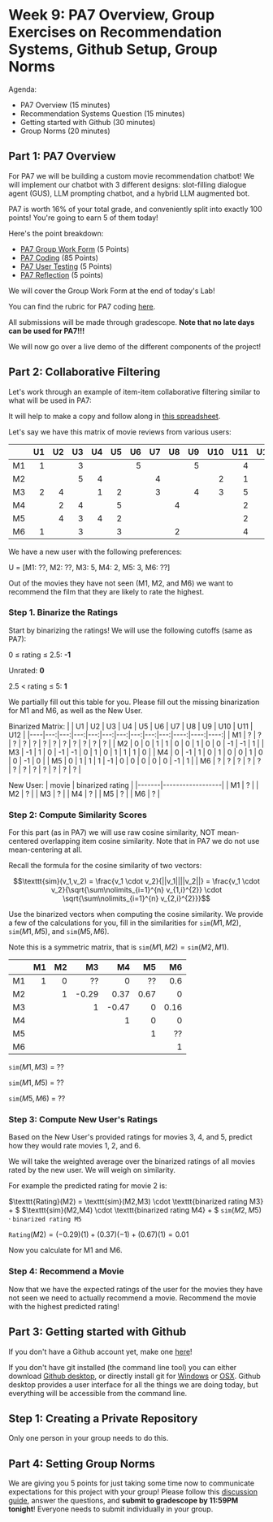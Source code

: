 # Week 9: PA7 Overview, Group Exercises on Recommendation Systems, Github Setup, Group Norms

Agenda:
 - PA7 Overview (15 minutes)
 - Recommendation Systems Question (15 minutes)
 - Getting started with Github (30 minutes)
 - Group Norms (20 minutes)

## Part 1: PA7 Overview

For PA7 we will be building a custom movie recommendation chatbot!  We will implement our chatbot with 3 different designs: slot-filling dialogue agent (GUS), LLM prompting chatbot, and a hybrid LLM augmented bot.

PA7 is worth 16\% of your total grade, and conveniently split into exactly 100 points!  You're going to earn 5 of them today!

Here's the point breakdown:
 - [PA7 Group Work Form](https://docs.google.com/document/d/12G0x5YhdnO6qaR2RHvKaTGUG6k2pYj3-PRLZSE0BsPY/edit?usp=sharing) (5 Points)
 - [PA7 Coding](https://docs.google.com/spreadsheets/d/1MXqnPk60nwNWoNQQcLK2rTWIolZsi8u8pmQx31ewh8Y/edit#gid=2094045160) (85 Points)
 - [PA7 User Testing](https://docs.google.com/document/d/1liX4MC5qfBceQB0oCPICgxnRmoH0RKfdq5jmwsp7wRw/edit#heading=h.k5axkkjlu35) (5 Points)
 - [PA7 Reflection](https://docs.google.com/document/d/1gDKuWzuI3f6Nmue60UqoESsrWIzRK62GmdKRh1_y_DM/edit#heading=h.90ic4jpslfqf) (5 points)

 We will cover the Group Work Form at the end of today's Lab!

You can find the rubric for PA7 coding [here](https://docs.google.com/spreadsheets/d/1MXqnPk60nwNWoNQQcLK2rTWIolZsi8u8pmQx31ewh8Y/edit#gid=2094045160).

All submissions will be made through gradescope.  **Note that no late days can be used for PA7!!!**

We will now go over a live demo of the different components of the project!

## Part 2: Collaborative Filtering

Let's work through an example of item-item collaborative filtering similar to what will be used in PA7:

It will help to make a copy and follow along in [this spreadsheet](https://docs.google.com/spreadsheets/d/1RalPHyrnGHc3dGnDVzAZNZG4uNiZxrcMiO--Xo8awsw/edit#gid=0).

Let's say we have this matrix of movie reviews from various users:

|    | U1 | U2 | U3 | U4 | U5 | U6 | U7 | U8 | U9 | U10 | U11 | U12 |
|----|---:|---:|---:|---:|---:|---:|---:|---:|---:|----:|----:|----:|
| M1 |  1 |    |  3 |    |    |  5 |    |    |  5 |     |   4 |     |
| M2 |    |    |  5 |  4 |    |    |  4 |    |    |   2 |   1 |   3 |
| M3 |  2 |  4 |    |  1 |  2 |    |  3 |    |  4 |   3 |   5 |     |
| M4 |    |  2 |  4 |    |  5 |    |    |  4 |    |     |   2 |     |
| M5 |    |  4 |  3 |  4 |  2 |    |    |    |    |     |   2 |   5 |
| M6 |  1 |    |  3 |    |  3 |    |    |  2 |    |     |   4 |     |

We have a new user with the following preferences:

U = [M1: ??, M2: ??, M3: 5, M4: 2, M5: 3, M6: ??]

Out of the movies they have not seen (M1, M2, and M6) we want to recommend the film that they are likely to rate the highest.

### Step 1.  Binarize the Ratings

Start by binarizing the ratings!  We will use the following cutoffs (same as PA7):

0 $\leq$ rating $\leq$ 2.5: **-1**

Unrated: **0**

2.5 $\lt$ rating $\leq$ 5: **1**

We partially fill out this table for you.  Please fill out the missing binarization for M1 and M6, as well as the New User.

Binarized Matrix:
|    | U1 | U2 | U3 | U4 | U5 | U6 | U7 | U8 | U9 | U10 | U11 | U12 |
|----|---:|---:|---:|---:|---:|---:|---:|---:|---:|----:|----:|----:|
| M1 |  ? |  ? |  ? |  ? |  ? |  ? |  ? |  ? |  ? |   ? |   ? |   ? |
| M2 |  0 |  0 |  1 |  1 |  0 |  0 |  1 |  0 |  0 |  -1 |  -1 |   1 |
| M3 | -1 |  1 |  0 | -1 | -1 |  0 |  1 |  0 |  1 |   1 |   1 |   0 |
| M4 |  0 | -1 |  1 |  0 |  1 |  0 |  0 |  1 |  0 |   0 |  -1 |   0 |
| M5 |  0 |  1 |  1 |  1 | -1 |  0 |  0 |  0 |  0 |   0 |  -1 |   1 |
| M6 |  ? |  ? |  ? |  ? |  ? |  ? |  ? |  ? |  ? |   ? |   ? |   ? |


New User:
| movie | binarized rating |
|-------|------------------|
|    M1 |                ? |
|    M2 |                ? |
|    M3 |                ? |
|    M4 |                ? |
|    M5 |                ? |
|    M6 |                ? |


### Step 2: Compute Similarity Scores

For this part (as in PA7) we will use raw cosine similarity, NOT mean-centered overlapping item cosine similarity.  Note that in PA7 we do not use mean-centering at all.

Recall the formula for the cosine similarity of two vectors:

$$\texttt{sim}(v_1,v_2) = \frac{v_1 \cdot v_2}{||v_1||||v_2||} = \frac{v_1 \cdot v_2}{\sqrt{\sum\nolimits_{i=1}^{n} v_{1,i}^{2}} \cdot \sqrt{\sum\nolimits_{i=1}^{n} v_{2,i}^{2}}}$$

Use the binarized vectors when computing the cosine similarity.  We provide a few of the calculations for you, fill in the similarities for $\texttt{sim}(M1, M2)$, $\texttt{sim}(M1, M5)$, and $\texttt{sim}(M5, M6)$.

Note this is a symmetric matrix, that is $\texttt{sim}(M1,M2) = \texttt{sim}(M2,M1)$.

|    | M1 | M2 |            M3 |           M4 |           M5 |          M6 |
|----|---:|---:|--------------:|-------------:|-------------:|------------:|
| M1 |  1 |  0 |            ?? |            0 |           ?? |         0.6 |
| M2 |    |  1 | -0.29 | 0.37 | 0.67 |           0 |
| M3 |    |    |             1 | -0.47 |            0 | 0.16 |
| M4 |    |    |               |            1 |            0 |           0 |
| M5 |    |    |               |              |            1 |          ?? |
| M6 |    |    |               |              |              |           1 |

$\texttt{sim}(M1, M3)$ = ??

$\texttt{sim}(M1, M5)$ = ??

$\texttt{sim}(M5, M6)$ = ??

### Step 3: Compute New User's Ratings

Based on the New User's provided ratings for movies 3, 4, and 5, predict how they would rate movies 1, 2, and 6.

We will take the weighted average over the binarized ratings of all movies rated by the new user.  We will weigh on similarity.

For example the predicted rating for movie 2 is:

$\texttt{Rating}(M2) = \texttt{sim}(M2,M3) \cdot \texttt{binarized rating M3} + $
$\texttt{sim}(M2,M4) \cdot \texttt{binarized rating M4} + $
$\texttt{sim}(M2,M5) \cdot \texttt{binarized rating M5}$

$\texttt{Rating}(M2) = (-0.29)(1) + (0.37)(-1) + (0.67)(1) = 0.01$

Now you calculate for M1 and M6.

### Step 4: Recommend a Movie

Now that we have the expected ratings of the user for the movies they have not seen we need to actually recommend a movie.  Recommend the movie with the highest predicted rating!

## Part 3: Getting started with Github

If you don't have a Github account yet, make one [here](https://github.com/)!

If you don't have git installed (the command line tool) you can either download [Github desktop](https://desktop.github.com), or directly install git for [Windows](https://git-scm.com/download/win) or [OSX](https://git-scm.com/book/en/v2/Getting-Started-Installing-Git).  Github desktop provides a user interface for all the things we are doing today, but everything will be accessible from the command line.

## Step 1: Creating a Private Repository

Only one person in your group needs to do this.  

## Part 4: Setting Group Norms

We are giving you 5 points for just taking some time now to communicate expectations for this project with your group!  Please follow this [discussion guide](https://docs.google.com/document/d/12G0x5YhdnO6qaR2RHvKaTGUG6k2pYj3-PRLZSE0BsPY/edit), answer the questions, and **submit to gradescope by 11:59PM tonight**!  Everyone needs to submit individually in your group.
